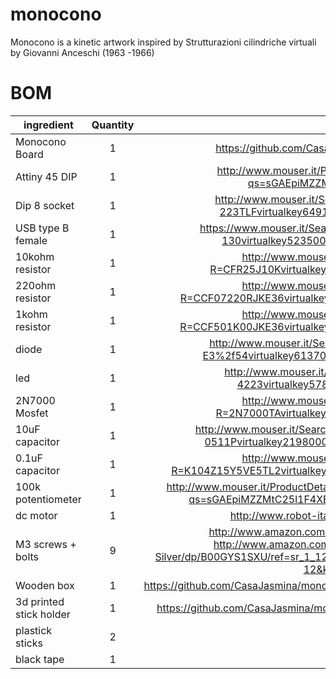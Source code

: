 # monocono
Monocono is a kinetic artwork inspired by Strutturazioni cilindriche virtuali by Giovanni Anceschi (1963 -1966)

# BOM

| ingredient        | Quantity | LINK|
| -------------     |:--------:| :--------:|
| Monocono Board        | 1 | https://github.com/CasaJasmina/monocono/tree/master/pcb|
| Attiny 45 DIP      | 1 |   http://www.mouser.it/ProductDetail/Atmel/ATtiny45-20PU/?qs=sGAEpiMZZMtkfMPOFRTOlx1CkBXXGWZD|
| Dip 8 socket   | 1 |   http://www.mouser.it/Search/ProductDetail.aspx?R=DILB8P-223TLFvirtualkey64910000virtualkey649-DILB8P223TLF
| USB type B female    | 1 | https://www.mouser.it/Search/ProductDetail.aspx?R=UE27-BC54-130virtualkey52350000virtualkey523-UE27-BC54-130|    
| 10kohm resistor      | 1 | http://www.mouser.it/Search/ProductDetail.aspx?R=CFR25J10Kvirtualkey20420000virtualkey279-CFR25J10K
| 220ohm resistor      | 1 |http://www.mouser.it/Search/ProductDetail.aspx?R=CCF07220RJKE36virtualkey61300000virtualkey71-CCF07220RJKE36
| 1kohm resistor      | 1 | http://www.mouser.it/Search/ProductDetail.aspx?R=CCF501K00JKE36virtualkey61300000virtualkey71-CCF501K00JKE36
| diode      | 1 | http://www.mouser.it/Search/ProductDetail.aspx?R=1N4001E-E3%2f54virtualkey61370000virtualkey625-1N4001E-E3%2f54|
| led      | 1 | http://www.mouser.it/Search/ProductDetail.aspx?R=LTL-4223virtualkey57820000virtualkey859-LTL-4223
| 2N7000 Mosfet      | 1 | http://www.mouser.it/Search/ProductDetail.aspx?R=2N7000TAvirtualkey51210000virtualkey512-2N7000TA|
| 10uF capacitor      | 1 | http://www.mouser.it/Search/ProductDetail.aspx?R=REA100M1HBK-0511Pvirtualkey21980000virtualkey140-REA100M1HBK0511P
| 0.1uF capacitor      | 1 | http://www.mouser.it/Search/ProductDetail.aspx?R=K104Z15Y5VE5TL2virtualkey59420000virtualkey594-K104Z15Y5VE5TL2|
| 100k potentiometer      | 1 | http://www.mouser.it/ProductDetail/Alpha-Taiwan/RV24AF-10-15R1-A10K-3/?qs=sGAEpiMZZMtC25l1F4XBUzpDXwZPOA8qTEMOIZJXE%252bk%3d
| dc motor      | 1 | http://www.robot-italy.com/it/hobby-motor-gear.html
| M3 screws + bolts    | 9 | http://www.amazon.com/dp/B000NHXP66/ref=biss_dp_t_asn - http://www.amazon.com/100Pcs-Female-Thread-Fastener-Silver/dp/B00GYS1SXU/ref=sr_1_12?s=industrial&ie=UTF8&qid=1445937400&sr=1-12&keywords=m3+bolt
| Wooden box       | 1 | https://github.com/CasaJasmina/monocono/blob/master/construction/monocono_cube.dxf|
| 3d printed stick holder       | 1 | https://github.com/CasaJasmina/monocono/blob/master/construction/stick_holder.stl|
| plastick sticks       | 2 |    |
| black tape      | 1 |      |
